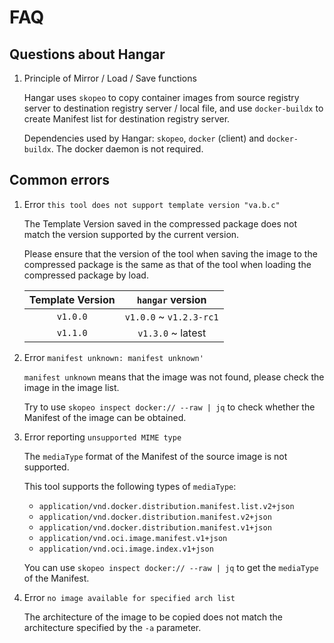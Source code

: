 # FAQ

## Questions about Hangar

1. Principle of Mirror / Load / Save functions

    Hangar uses `skopeo` to copy container images from source registry server to destination registry server / local file, and use `docker-buildx` to create Manifest list for destination registry server.

    Dependencies used by Hangar: `skopeo`, `docker` (client) and `docker-buildx`. The docker daemon is not required.

## Common errors

1. Error `this tool does not support template version "va.b.c"`

    The Template Version saved in the compressed package does not match the version supported by the current version.

    Please ensure that the version of the tool when saving the image to the compressed package is the same as that of the tool when loading the compressed package by load.

    | Template Version | `hangar` version |
    | :--------------: | :---------------: |
    | `v1.0.0` | `v1.0.0` ~ `v1.2.3-rc1` |
    | `v1.1.0` | `v1.3.0` ~ latest |

2. Error `manifest unknown: manifest unknown'`

    `manifest unknown` means that the image was not found, please check the image in the image list.

    Try to use `skopeo inspect docker:// --raw | jq` to check whether the Manifest of the image can be obtained.

3. Error reporting `unsupported MIME type`

    The `mediaType` format of the Manifest of the source image is not supported.

    This tool supports the following types of `mediaType`:

    - `application/vnd.docker.distribution.manifest.list.v2+json`
    - `application/vnd.docker.distribution.manifest.v2+json`
    - `application/vnd.docker.distribution.manifest.v1+json`
    - `application/vnd.oci.image.manifest.v1+json`
    - `application/vnd.oci.image.index.v1+json`

    You can use `skopeo inspect docker:// --raw | jq` to get the `mediaType` of the Manifest.

4. Error `no image available for specified arch list`

    The architecture of the image to be copied does not match the architecture specified by the `-a` parameter.

